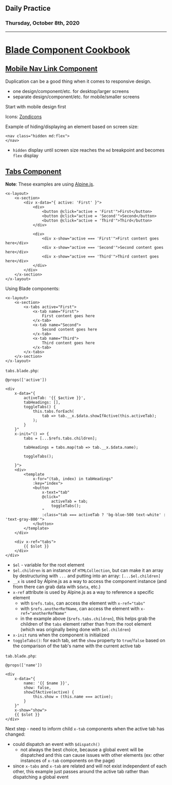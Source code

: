 ## Daily Practice
### Thursday, October 8th, 2020
---


# [Blade Component Cookbook](https://laracasts.com/series/blade-component-cookbook)


## [Mobile Nav Link Component](https://laracasts.com/series/blade-component-cookbook/episodes/8)

Duplication can be a good thing when it comes to responsive design.
- one design/component/etc. for desktop/larger screens
- separate design/component/etc. for mobile/smaller screens

Start with mobile design first  

Icons: [Zondicons](https://www.zondicons.com/icons.html)  

Example of hiding/displaying an element based on screen size:
```
<nav class="hidden md:flex">
</nav>
```
- `hidden` display until screen size reaches the `md` breakpoint and becomes `flex` display



## [Tabs Component](https://laracasts.com/series/blade-component-cookbook/episodes/9)

__Note__: These examples are using [Alpine.js](https://github.com/alpinejs/alpine).

```
<x-layout>
    <x-section>
        <div x-data="{ active: 'First' }">
            <div>
                <button @click="active = 'First'">First</button>
                <button @click="active = 'Second'">Second</button>
                <button @click="active = 'Third'">Third</button>
            </div>

            <div>
                <div x-show="active === 'First'">First content goes here</div>
                <div x-show="active === 'Second'">Second content goes here</div>
                <div x-show="active === 'Third'">Third content goes here</div>
            </div>
        </div>
    </x-section>
</x-layout>
```

Using Blade components:
```
<x-layout>
    <x-section>
        <x-tabs active="First">
            <x-tab name="First">
                First content goes here
            </x-tab>
            <x-tab name="Second">
                Second content goes here
            </x-tab>
            <x-tab name="Third">
                Third content goes here
            </x-tab>
        </x-tabs>
    </x-section>
</x-layout>
```

`tabs.blade.php`:
```
@props(['active'])

<div
    x-data="{
        activeTab: '{{ $active }}',
        tabHeadings: [],
        toggleTabs() {
            this.tabs.forEach(
                tab => tab.__x.$data.showIfActive(this.activeTab);
            );
        }
    }"
    x-init="() => {
        tabs = [...$refs.tabs.children];

        tabHeadings = tabs.map(tab => tab.__x.$data.name);

        toggleTabs();

    }">
    <div>
        <template
            x-for="(tab, index) in tabHeadings"
            :key="index">
            <button
                x-text="tab"
                @click="
                    activeTab = tab;
                    toggleTabs();
                "
                :class="tab === activeTab ? 'bg-blue-500 text-white' : 'text-gray-800'">
            </button>
        </template>
    </div>

    <div x-ref="tabs">
        {{ $slot }}
    </div>
</div>
```
- `$el` - variable for the root element
- `$el.children` is an instance of `HTMLCollection`, but can make it an array by destructuring with `...` and putting into an array: `[...$el.children]`
- `__x` is used by Alpine.js as a way to access the component instance (and from there can grab data with `$data`, etc.)
- `x-ref` attribute is used by Alpine.js as a way to reference a specific element
   * with `$refs.tabs`, can access the element with `x-ref="tabs"`
   * with `$refs.anotherRefName`, can access the element with `x-ref="anotherRefName"`
   * in the example above (`$refs.tabs.children`), this helps grab the children of the `tabs` element rather than from the root element (which was originally being done with `$el.children`)
- `x-init` runs when the component is initialized
- `toggleTabs()`: for each tab, set the `show` property to `true`/`false` based on the comparison of the tab's name with the current active tab

`tab.blade.php`:
```
@props(['name'])

<div
    x-data="{
        name: '{{ $name }}',
        show: false,
        showIfActive(active) {
            this.show = (this.name === active);
        }
    }"
    x-show="show">
    {{ $slot }}
</div>
```


Next step - need to inform child `x-tab` components when the active tab has changed:
- could dispatch an event with `$dispatch()`
   * not always the best choice, because a global event will be dispatched and this can cause issues with other elements (ex: other instances of `x-tab` components on the page)
- since `x-tabs` and `x-tab` are related and will not exist independent of each other, this example just passes around the active tab rather than dispatching a global event
